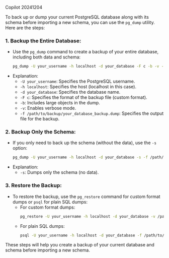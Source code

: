 Copilot 20241204

To back up or dump your current PostgreSQL database along with its schema before importing a new schema, you can use the `pg_dump` utility. Here are the steps:

### 1. **Backup the Entire Database**:
   - Use the `pg_dump` command to create a backup of your entire database, including both data and schema:
     ```bash
     pg_dump -U your_username -h localhost -d your_database -F c -b -v -f /path/to/backup/your_database_backup.dump
     ```
   - Explanation:
     - `-U your_username`: Specifies the PostgreSQL username.
     - `-h localhost`: Specifies the host (localhost in this case).
     - `-d your_database`: Specifies the database name.
     - `-F c`: Specifies the format of the backup file (custom format).
     - `-b`: Includes large objects in the dump.
     - `-v`: Enables verbose mode.
     - `-f /path/to/backup/your_database_backup.dump`: Specifies the output file for the backup.

### 2. **Backup Only the Schema**:
   - If you only need to back up the schema (without the data), use the `-s` option:
     ```bash
     pg_dump -U your_username -h localhost -d your_database -s -f /path/to/backup/your_database_schema_backup.sql
     ```
   - Explanation:
     - `-s`: Dumps only the schema (no data).

### 3. **Restore the Backup**:
   - To restore the backup, use the `pg_restore` command for custom format dumps or `psql` for plain SQL dumps:
     - For custom format dumps:
       ```bash
       pg_restore -U your_username -h localhost -d your_database -v /path/to/backup/your_database_backup.dump
       ```
     - For plain SQL dumps:
       ```bash
       psql -U your_username -h localhost -d your_database -f /path/to/backup/your_database_schema_backup.sql
       ```

These steps will help you create a backup of your current database and schema before importing a new schema.
